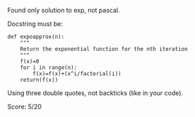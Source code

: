 Found only solution to exp, not pascal.

Docstring must be:

```
def expoapprox(n):
    """
    Return the exponential function for the nth iteration
    """
    f(x)=0
    for i in range(n):
        f(x)=f(x)+(x^i/factorial(i))
    return(f(x))
```
Using three double quotes, not backticks (like in your code).

Score: 5/20